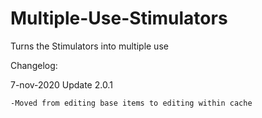 # Multiple-Use-Stimulators
Turns the Stimulators into multiple use

Changelog:

7-nov-2020 Update 2.0.1

    -Moved from editing base items to editing within cache
    